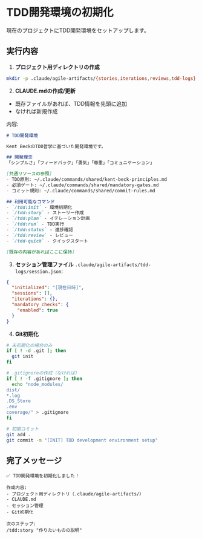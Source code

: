 # TDD開発環境の初期化

現在のプロジェクトにTDD開発環境をセットアップします。

## 実行内容

1. **プロジェクト用ディレクトリの作成**
```bash
mkdir -p .claude/agile-artifacts/{stories,iterations,reviews,tdd-logs}
```

2. **CLAUDE.mdの作成/更新**
- 既存ファイルがあれば、TDD情報を先頭に追加
- なければ新規作成

内容:
```markdown
# TDD開発環境

Kent BeckのTDD哲学に基づいた開発環境です。

## 開発理念
「シンプルさ」「フィードバック」「勇気」「尊重」「コミュニケーション」

[共通リソースの参照]
- TDD原則: ~/.claude/commands/shared/kent-beck-principles.md
- 必須ゲート: ~/.claude/commands/shared/mandatory-gates.md
- コミット規則: ~/.claude/commands/shared/commit-rules.md

## 利用可能なコマンド
- `/tdd:init` - 環境初期化
- `/tdd:story` - ストーリー作成
- `/tdd:plan` - イテレーション計画
- `/tdd:run` - TDD実行
- `/tdd:status` - 進捗確認
- `/tdd:review` - レビュー
- `/tdd-quick` - クイックスタート

[既存の内容があればここに保持]
```

3. **セッション管理ファイル**
`.claude/agile-artifacts/tdd-logs/session.json`:
```json
{
  "initialized": "[現在日時]",
  "sessions": [],
  "iterations": {},
  "mandatory_checks": {
    "enabled": true
  }
}
```

4. **Git初期化**
```bash
# 未初期化の場合のみ
if [ ! -d .git ]; then
  git init
fi

# .gitignoreの作成（なければ）
if [ ! -f .gitignore ]; then
  echo "node_modules/
dist/
*.log
.DS_Store
.env
coverage/" > .gitignore
fi

# 初期コミット
git add .
git commit -m "[INIT] TDD development environment setup"
```

## 完了メッセージ

```
✅ TDD開発環境を初期化しました！

作成内容:
- プロジェクト用ディレクトリ（.claude/agile-artifacts/）
- CLAUDE.md
- セッション管理
- Git初期化

次のステップ:
/tdd:story "作りたいものの説明"
```
